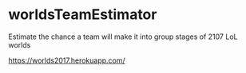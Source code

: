# worldsTeamEstimator
Estimate the chance a team will make it into group stages of 2107 LoL worlds

https://worlds2017.herokuapp.com/
